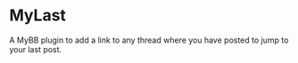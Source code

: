 # MyLast
A MyBB plugin to add a link to any thread where you have posted to jump to your last post.
